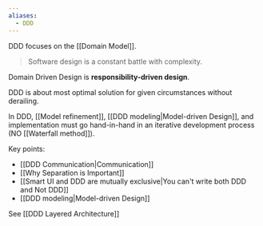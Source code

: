 ```yaml
---
aliases:
  - DDD
---
```

DDD focuses on the [[Domain Model]].

> Software design is a constant battle with complexity.

Domain Driven Design is **responsibility-driven design**.

DDD is about most optimal solution for given circumstances without derailing.

In DDD, [[Model refinement]], [[DDD modeling|Model-driven Design]], and implementation must go hand-in-hand in an iterative development process (NO [[Waterfall method]]).

Key points:
- [[DDD Communication|Communication]]
- [[Why Separation is Important]]
- [[Smart UI and DDD are mutually exclusive|You can't write both DDD and Not DDD]]
- [[DDD modeling|Model-driven Design]]

See [[DDD Layered Architecture]]
